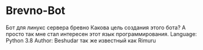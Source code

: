 # Brevno-Bot
Бот для линукс сервера бревно
Какова цель создания этого бота?
А просто так мне стал интересен этот язык программирования.
Language: Python 3.8
Author: Beshudar так же известный как Rimuru
